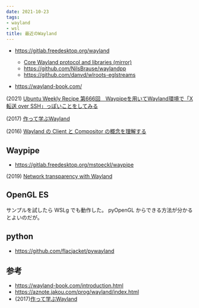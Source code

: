```yaml
---
date: 2021-10-23
tags:
- wayland
- wsl
title: 最近のWayland
---
```


* https://gitlab.freedesktop.org/wayland
    * [Core Wayland protocol and libraries (mirror)](https://github.com/wayland-project/wayland)
    * https://github.com/NilsBrause/waylandpp
    * https://github.com/danvd/wlroots-eglstreams

* https://wayland-book.com/

(2021) [Ubuntu Weekly Recipe
第666回　Waypipeを用いてWayland環境で「X転送 over SSH」っぽいことをしてみる](https://gihyo.jp/admin/serial/01/ubuntu-recipe/0666)

(2017) [作って学ぶWayland](https://qiita.com/maueki/items/34323b2762e3c3342c51)

(2016) [Wayland の Client と Compositor の概念を理解する](https://qiita.com/naohikowatanabe/items/06a8b988b89b4b1ec899)

## Waypipe

* https://gitlab.freedesktop.org/mstoeckl/waypipe

(2019) [Network transparency with Wayland](https://mstoeckl.com/notes/gsoc/blog.html)

## OpenGL ES

サンプルを試したら WSLg でも動作した。
pyOpenGL からできる方法が分かるとよいのだが。

## python

* https://github.com/flacjacket/pywayland

## 参考

* https://wayland-book.com/introduction.html
* https://aznote.jakou.com/prog/wayland/index.html
* (2017)[作って学ぶWayland](https://qiita.com/maueki/items/34323b2762e3c3342c51)


